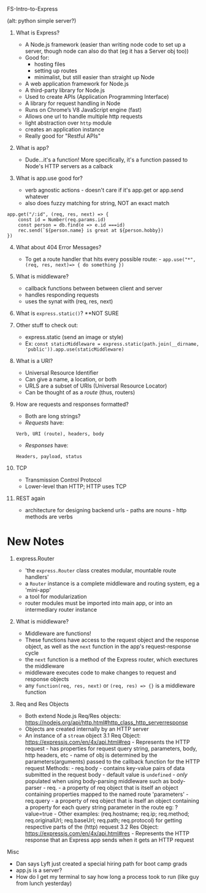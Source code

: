 FS-Intro-to-Express

(alt: python simple server?)

1. What is Express?

    - A Node.js framework (easier than writing node code to set up a server, though node can also do that (eg it has a Server obj too))
    - Good for:
        - hosting files
        - setting up routes
        - minimalist, but still easier than straight up Node
    - A web application framework for Node.js
    - A third-party library for Node.js
    - Used to create APIs (Application Programming Interface)
    - A library for request handling in Node
    - Runs on Chrome’s V8 JavaScript engine (fast)
    - Allows one url to handle multiple http requests
    - light abstraction over `http` module
    - creates an application instance
    - Really good for "Restful APIs"

2. What is app?

    - Dude...it's a function! More specifically, it's a function passed to Node's HTTP servers as a calback

3. What is app.use good for?
    - verb agnostic actions - doesn't care if it's app.get or app.send whatever
    - also does fuzzy matching for string, NOT an exact match

```
app.get("/:id", (req, res, next) => {
    const id = Number(req.params.id)
    const person = db.find(e => e.id ===id)
    rec.send(`${person.name} is great at ${person.hobby})
})
```

4. What about 404 Error Messages?

    - To get a route handler that hits every possible route: - `app.use("*", (req, res, next)=> { do something })`

5. What is middleware?

    - callback functions between between client and server
    - handles responding requests
    - uses the synat with (req, res, next)

6. What is `express.static()`?
   \*\*NOT SURE

7. Other stuff to check out:

    - express.static (send an image or style)
    - Ex:
      `const staticMiddleware = express.static(path.join(__dirname, 'public')).app.use(staticMiddleware)`

8. What is a URI?

    - Universal Resource Identifier
    - Can give a name, a location, or both
    - URLS are a subset of URIs (Universal Resource Locator)
    - Can be thought of as a _route_ (thus, routers)

9. How are requests and responses formatted?

    - Both are long strings?
    - _Requests_ have:

    ```
    Verb, URI (route), headers, body
    ```

    - _Responses_ have:

    ```
    Headers, payload, status
    ```

10. TCP

    - Transmission Control Protocol
    - Lower-level than HTTP; HTTP uses TCP

11. REST again
    - architecture for designing backend urls - paths are nouns - http methods are verbs

# New Notes

1. express.Router

    - 'the `express.Router` class creates modular, mountable route handlers'
    - a `Router` instance is a complete middleware and routing system, eg a 'mini-app'
    - a tool for modularization
    - router modules must be imported into main app, or into an intermediary router instance

2. What is middleware?

    - Middleware are functions!
    - These functions have access to the request object and the response object, as well as the `next` function in the app's request-response cycle
    - the `next` function is a method of the Express router, which exectures the middleware
    - middleware executes code to make changes to request and response objects
    - any `function(req, res, next)` or `(req, res) => {}` is a middleware function

3. Req and Res Objects
    - Both extend Node.js Req/Res objects: https://nodejs.org/api/http.html#http_class_http_serverresponse
    - Objects are created internally by an HTTP server
    - An instance of a `stream` object
      3.1 Req Object: https://expressjs.com/en/4x/api.html#req - Represents the HTTP request - has properties for request query string, parameters, body, http headers, etc - name of obj is determined by the parameters(arguments) passed to the callback function for the HTTP request
      Methods: - req.body - contains key-value pairs of data submitted in the request body - default value is `undefined` - _only_ populated when using body-parsing middleware such as body-parser - req. - a property of req object that is itself an object containing properties mapped to the named route 'parameters' - req.query - a property of req object that is itself an object containing a property for each query string parameter in the route
      eg: ?value=true - Other examples: (req.hostname; req.ip; req.method; req.originalUrl; req.baseUrl; req.path; req.protocol) for getting respective parts of the (http) request
      3.2 Res Object: https://expressjs.com/en/4x/api.html#res - Represents the HTTP response that an Express app sends when it gets an HTTP request

Misc

-   Dan says Lyft just created a special hiring path for boot camp grads
-   app.js is a server?
-   How do I get my terminal to say how long a process took to run (like guy from lunch yesterday)
